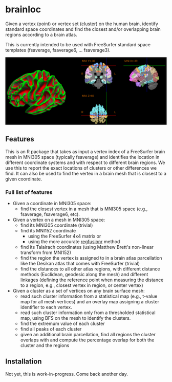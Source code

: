# brainloc
Given a vertex (point) or vertex set (cluster) on the human brain, identify standard space coordinates and find the closest and/or overlapping brain regions according to a brain atlas.

This is currently intended to be used with FreeSurfer standard space templates (fsaverage, fsaverage6, ... fsaverage3).


![Fig1](./web/brainloc.png?raw=true "Brainloc.")

## Features

This is an R package that takes as input a vertex index of a FreeSurfer brain mesh in MNI305 space (typically fsaverage) and identifies the location in different coordinate systems and with respect to different brain regions. We use this to report the exact locations of clusters or other differences we find. It can also be used to find the vertex in a brain mesh that is closest to a given coordinate.

### Full list of features

- Given a coordinate in MNI305 space:
  - find the closest vertex in a mesh that is MNI305 space (e.g., fsaverage, fsaverage6, etc).
- Given a vertex on a mesh in MNI305 space:
  - find its MNI305 coordinate (trivial)
  - find its MNI152 coordinate
    - using the FreeSurfer 4x4 matrix or
    - using the more accurate [regfusionr](https://github.com/dfsp-spirit/regfusionr) method
  - find its Talairach coordinates (using Matthew Brett's non-linear transform from MNI152)
  - find the region the vertex is assigned to in a brain atlas parcellation like the Desikan atlas that comes with FreeSurfer (trivial)
  - find the distances to all other atlas regions, with different distance methods (Euclidean, geodesic along the mesh) and different linkages (defining the reference point when measuring the distance to a region, e.g., closest vertex in region, or center vertex)
- Given a cluster as a set of vertices on any brain surface mesh:
  - read such cluster information from a statistical map (e.g., t-value map for all mesh vertices) and an overlay map assigning a cluster identifier to each vertex.
  - read such cluster information only from a thresholded statistical map, using BFS on the mesh to identify the clusters.
  - find the extremum value of each cluster
  - find all peaks of each cluster
  - given an additional brain parcellation, find all regions the cluster overlaps with and compute the percentage overlap for both the cluster and the regions
 


## Installation

Not yet, this is work-in-progress. Come back another day.

